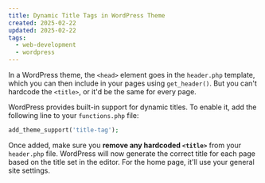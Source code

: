 ```yaml
---
title: Dynamic Title Tags in WordPress Theme
created: 2025-02-22
updated: 2025-02-22
tags:
  - web-development
  - wordpress
---
```


In a WordPress theme, the `<head>` element goes in the `header.php` template, which you can then include in your pages using `get_header()`. But you can't hardcode the `<title>`, or it'd be the same for every page.

WordPress provides built-in support for dynamic titles. To enable it, add the following line to your `functions.php` file:

```php
add_theme_support('title-tag');
```

Once added, make sure you **remove any hardcoded `<title>`** from your `header.php` file. WordPress will now generate the correct title for each page based on the title set in the editor. For the home page, it'll use your general site settings.
